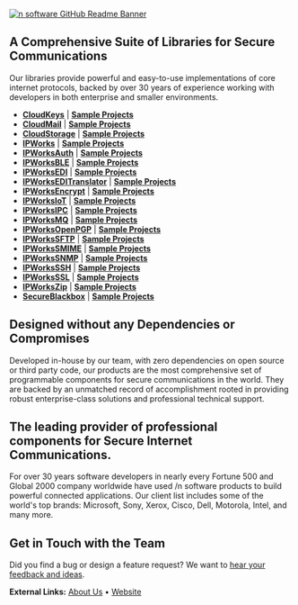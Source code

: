 [![n software GitHub Readme Banner]()](https://www.nsoftware.com/)

## A Comprehensive Suite of Libraries for Secure Communications

Our libraries provide powerful and easy-to-use implementations of core internet protocols, backed by over 30 years of experience working with developers in both enterprise and smaller environments.

+ [**CloudKeys**](https://www.nsoftware.com/cloudkeys) | [**Sample Projects**](https://github.com/jorgestest-corp/CloudKeys)
+ [**CloudMail**](https://www.nsoftware.com/cloudmail) | [**Sample Projects**](https://github.com/jorgestest-corp/CloudMail)
+ [**CloudStorage**](https://www.nsoftware.com/cloudstorage) | [**Sample Projects**](https://github.com/jorgestest-corp/CloudStorage)
+ [**IPWorks**](https://www.nsoftware.com/ipworks) | [**Sample Projects**](https://github.com/jorgestest-corp/IPWorks)
+ [**IPWorksAuth**](https://www.nsoftware.com/ipworksauth) | [**Sample Projects**](https://github.com/jorgestest-corp/IPWorksAuth)
+ [**IPWorksBLE**](https://www.nsoftware.com/ipworksble) | [**Sample Projects**](https://github.com/jorgestest-corp/IPWorksBLE)
+ [**IPWorksEDI**](https://www.nsoftware.com/ipworksedi) | [**Sample Projects**](https://github.com/jorgestest-corp/IPWorksEDI)
+ [**IPWorksEDITranslator**](https://www.nsoftware.com/ipworkseditranslator) | [**Sample Projects**](https://github.com/jorgestest-corp/IPWorksEDITranslator)
+ [**IPWorksEncrypt**](https://www.nsoftware.com/ipworksencrypt) | [**Sample Projects**](https://github.com/jorgestest-corp/IPWorksEncrypt)
+ [**IPWorksIoT**](https://www.nsoftware.com/ipworksiot) | [**Sample Projects**](https://github.com/jorgestest-corp/IPWorksIoT)
+ [**IPWorksIPC**](https://www.nsoftware.com/ipworksipc) | [**Sample Projects**](https://github.com/jorgestest-corp/IPWorksIPC)
+ [**IPWorksMQ**](https://www.nsoftware.com/ipworksmq) | [**Sample Projects**](https://github.com/jorgestest-corp/IPWorksMQ)
+ [**IPWorksOpenPGP**](https://www.nsoftware.com/ipworksopenpgp) | [**Sample Projects**](https://github.com/jorgestest-corp/IPWorksOpenPGP)
+ [**IPWorksSFTP**](https://www.nsoftware.com/ipworkssftp) | [**Sample Projects**](https://github.com/jorgestest-corp/IPWorksSFTP)
+ [**IPWorksSMIME**](https://www.nsoftware.com/ipworkssmime) | [**Sample Projects**](https://github.com/jorgestest-corp/IPWorksSMIME)
+ [**IPWorksSNMP**](https://www.nsoftware.com/ipworkssnmp) | [**Sample Projects**](https://github.com/jorgestest-corp/IPWorksSNMP)
+ [**IPWorksSSH**](https://www.nsoftware.com/ipworksssh) | [**Sample Projects**](https://github.com/jorgestest-corp/IPWorksSSH)
+ [**IPWorksSSL**](https://www.nsoftware.com/ipworksssl) | [**Sample Projects**](https://github.com/jorgestest-corp/IPWorksSSL)
+ [**IPWorksZip**](https://www.nsoftware.com/ipworkszip) | [**Sample Projects**](https://github.com/jorgestest-corp/IPWorksZip)
+ [**SecureBlackbox**](https://www.nsoftware.com/secureblackbox) | [**Sample Projects**](https://github.com/jorgestest-corp/SecureBlackbox)

## Designed without any Dependencies or Compromises

Developed in-house by our team, with zero dependencies on open source or third party code, our products are the most comprehensive set of programmable components for secure communications in the world. They are backed by an unmatched record of accomplishment rooted in providing robust enterprise-class solutions and professional technical support. 

## The leading provider of professional components for Secure Internet Communications.

For over 30 years software developers in nearly every Fortune 500 and Global 2000 company worldwide have used /n software products to build powerful connected applications. Our client list includes some of the world's top brands: Microsoft, Sony, Xerox, Cisco, Dell, Motorola, Intel, and many more.

## Get in Touch with the Team
Did you find a bug or design a feature request? We want to [hear your feedback and ideas](https://www.nsoftware.com/support/submit).

**External Links:** [About Us](https://www.nsoftware.com/about-us/) • [Website](https://www.nsoftware.com/)

